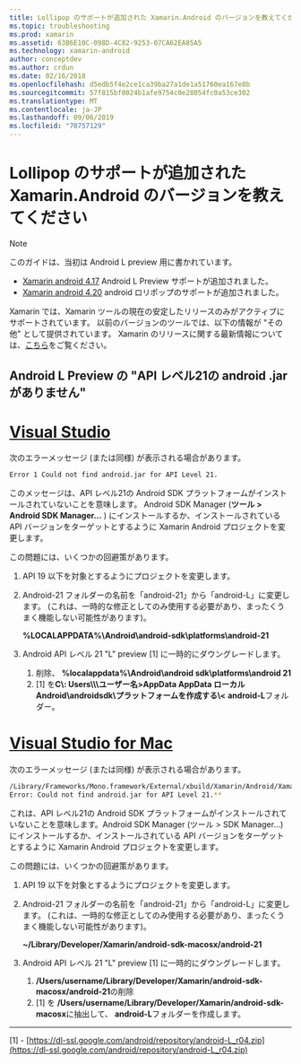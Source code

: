 ```yaml
---
title: Lollipop のサポートが追加された Xamarin.Android のバージョンを教えてください
ms.topic: troubleshooting
ms.prod: xamarin
ms.assetid: 63B6E10C-098D-4C82-9253-07CA62EA85A5
ms.technology: xamarin-android
author: conceptdev
ms.author: crdun
ms.date: 02/16/2018
ms.openlocfilehash: d5edb5f4e2ce1ca39ba27a1de1a51760ea167e8b
ms.sourcegitcommit: 57f815bf0024b1afe9754c0e28054fc0a53ce302
ms.translationtype: MT
ms.contentlocale: ja-JP
ms.lasthandoff: 09/06/2019
ms.locfileid: "70757129"
---
```

# <a name="what-version-of-xamarinandroid-added-lollipop-support"></a>Lollipop のサポートが追加された Xamarin.Android のバージョンを教えてください

> [!NOTE]
> このガイドは、当初は Android L preview 用に書かれています。

- [Xamarin android 4.17](https://github.com/xamarin/release-notes-archive/blob/master/release-notes/android/xamarin.android_4/xamarin.android_4.17/index.md) Android L Preview サポートが追加されました。
- [Xamarin android 4.20](https://github.com/xamarin/release-notes-archive/blob/master/release-notes/android/xamarin.android_4/xamarin.android_4.20/index.md) android ロリポップのサポートが追加されました。

Xamarin では、Xamarin ツールの現在の安定したリリースのみがアクティブにサポートされています。 以前のバージョンのツールでは、以下の情報が "その他" として提供されています。 Xamarin のリリースに関する最新情報については、[こちら](http://releases.xamarin.com/)をご覧ください。

## <a name="missing-androidjar-for-api-level-21-in-android-l-preview"></a>Android L Preview の "API レベル21の android .jar がありません"

# <a name="visual-studiotabwindows"></a>[Visual Studio](#tab/windows)

次のエラーメッセージ (または同様) が表示される場合があります。

```cmd
Error 1 Could not find android.jar for API Level 21.
```

このメッセージは、API レベル21の Android SDK プラットフォームがインストールされていないことを意味します。 Android SDK Manager (**ツール > Android SDK Manager...** ) にインストールするか、インストールされている API バージョンをターゲットとするように Xamarin Android プロジェクトを変更します。

この問題には、いくつかの回避策があります。

1. API 19 以下を対象とするようにプロジェクトを変更します。

2. Android-21 フォルダーの名前を「android-21」から「android-L」に変更します。 (これは、一時的な修正としてのみ使用する必要があり、まったくうまく機能しない可能性があります)。

   **%LOCALAPPDATA%\\Android\\android-sdk\\platforms\\android-21**

3. Android API レベル 21 "L" preview [1] に一時的にダウングレードします。

    1. 削除、 **%localappdata%\\Android\\android sdk\\platforms\\android 21** 
    2. [1] を**C\\: Users\\\\\\ユーザー名&gt;AppData AppData ローカルAndroid\\androidsdk\\プラットフォームを作成する\\&lt;** **android-L**フォルダー。

# <a name="visual-studio-for-mactabmacos"></a>[Visual Studio for Mac](#tab/macos)

次のエラーメッセージ (または同様) が表示される場合があります。

```bash
/Library/Frameworks/Mono.framework/External/xbuild/Xamarin/Android/Xamarin.Android.Common.targets: 
Error: Could not find android.jar for API Level 21.**
```

これは、API レベル21の Android SDK プラットフォームがインストールされていないことを意味します。Android SDK Manager (ツール > SDK Manager...) にインストールするか、インストールされている API バージョンをターゲットとするように Xamarin Android プロジェクトを変更します。

この問題には、いくつかの回避策があります。

1. API 19 以下を対象とするようにプロジェクトを変更します。

2. Android-21 フォルダーの名前を「android-21」から「android-L」に変更します。 (これは、一時的な修正としてのみ使用する必要があり、まったくうまく機能しない可能性があります)。

   **~/Library/Developer/Xamarin/android-sdk-macosx/android-21**

3. Android API レベル 21 "L" preview [1] に一時的にダウングレードします。

    1. **/Users/username/Library/Developer/Xamarin/android-sdk-macosx/android-21**の削除
    2. [1] を **/Users/username/Library/Developer/Xamarin/android-sdk-macosx**に抽出して、 **android-L**フォルダーを作成します。

-----

[1] - [https://dl-ssl.google.com/android/repository/android-L_r04.zip](https://dl-ssl.google.com/android/repository/android-L_r04.zip)
